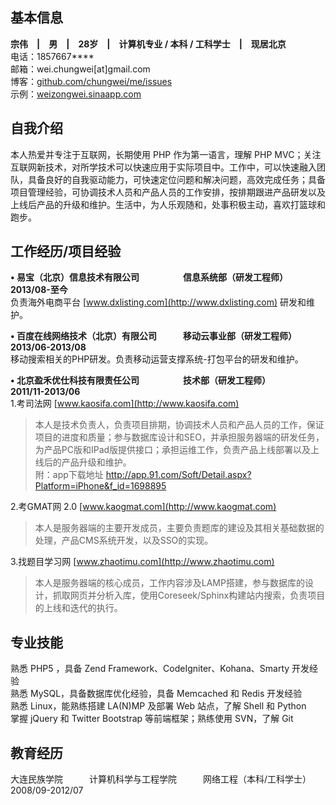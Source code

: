 基本信息
---
**宗伟　|　男　|　28岁　|　计算机专业 / 本科 / 工科学士　|　现居北京**  
电话：1857667****  
邮箱：wei.chungwei[at]gmail.com  
博客：<a href="https://github.com/chungwei/me/issues" target="_blank">github.com/chungwei/me/issues</a>  
示例：<a href="http://weizongwei.sinaapp.com" target="_blank">weizongwei.sinaapp.com</a>  

自我介绍
---
本人热爱并专注于互联网，长期使用 PHP 作为第一语言，理解 PHP MVC；关注互联网新技术，对所学技术可以快速应用于实际项目中。工作中，可以快速融入团队，具备良好的自我驱动能力，可快速定位问题和解决问题，高效完成任务；具备项目管理经验，可协调技术人员和产品人员的工作安排，按排期跟进产品研发以及上线后产品的升级和维护。生活中，为人乐观随和，处事积极主动，喜欢打篮球和跑步。

工作经历/项目经验
---
**•&nbsp;易宝（北京）信息技术有限公司　　　　　信息系统部（研发工程师）　　　　2013/08-至今**  
负责海外电商平台&nbsp;[www.dxlisting.com](http://www.dxlisting.com) 研发和维护。

**•&nbsp;百度在线网络技术（北京）有限公司　　　移动云事业部（研发工程师）　　　2013/06-2013/08**  
移动搜索相关的PHP研发。负责移动运营支撑系统-打包平台的研发和维护。

**•&nbsp;北京盈禾优仕科技有限责任公司　　　　　技术部（研发工程师）　　　　　　2011/11-2013/06**  
1.考司法网&nbsp;[www.kaosifa.com](http://www.kaosifa.com)
>本人是技术负责人，负责项目排期，协调技术人员和产品人员的工作，保证项目的进度和质量；参与数据库设计和SEO，并承担服务器端的研发任务，为产品PC版和IPad版提供接口；承担运维工作，负责产品上线部署以及上线后的产品升级和维护。  
附：app下载地址 http://app.91.com/Soft/Detail.aspx?Platform=iPhone&f_id=1698895

2.考GMAT网 2.0&nbsp;[www.kaogmat.com](http://www.kaogmat.com)
>本人是服务器端的主要开发成员，主要负责题库的建设及其相关基础数据的处理，产品CMS系统开发，以及SSO的实现。

3.找题目学习网&nbsp;[www.zhaotimu.com](http://www.zhaotimu.com)

>本人是服务器端的核心成员，工作内容涉及LAMP搭建，参与数据库的设计，抓取网页并分析入库，使用Coreseek/Sphinx构建站内搜索，负责项目的上线和迭代的执行。

专业技能
---
熟悉 PHP5 ，具备 Zend Framework、CodeIgniter、Kohana、Smarty 开发经验  
熟悉 MySQL，具备数据库优化经验，具备 Memcached 和 Redis 开发经验  
熟悉 Linux，能熟练搭建 LA(N)MP 及部署 Web 站点，了解 Shell 和 Python  
掌握 jQuery 和 Twitter Bootstrap 等前端框架；熟练使用 SVN，了解 Git  

教育经历
---
大连民族学院　　　计算机科学与工程学院　　　网络工程（本科/工科学士）　　　2008/09-2012/07

